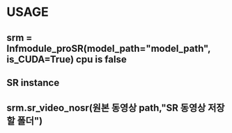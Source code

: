 # USAGE
## srm = Infmodule_proSR(model_path="model_path", is_CUDA=True) cpu is false
## SR instance
## srm.sr_video_nosr(원본 동영상 path,"SR 동영상 저장할 폴더")
